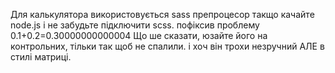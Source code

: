 Для калькулятора використовується sass препроцесор такщо качайте node.js і не забудьте підключити scss. пофіксив проблему 0.1+0.2=0.30000000000004
Що ше сказати, юзайте його на контрольних, тільки так щоб не спалили. і хоч він трохи незручний АЛЕ в стилі матриці.